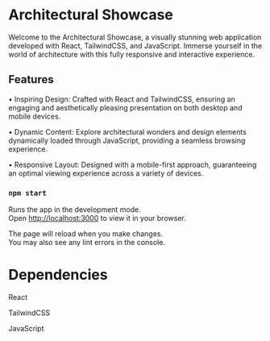 # Architectural Showcase

Welcome to the Architectural Showcase, a visually stunning web application developed with React, TailwindCSS, and JavaScript. Immerse yourself in the world of architecture with this fully responsive and interactive experience.

## Features

• Inspiring Design: Crafted with React and TailwindCSS, ensuring an engaging and aesthetically pleasing presentation on both desktop and mobile devices.

• Dynamic Content: Explore architectural wonders and design elements dynamically loaded through JavaScript, providing a seamless browsing experience.

• Responsive Layout: Designed with a mobile-first approach, guaranteeing an optimal viewing experience across a variety of devices.

### `npm start`

Runs the app in the development mode.\
Open [http://localhost:3000](http://localhost:3000) to view it in your browser.

The page will reload when you make changes.\
You may also see any lint errors in the console.

# Dependencies

React

TailwindCSS

JavaScript
